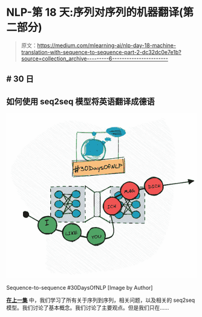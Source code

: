 # NLP-第 18 天:序列对序列的机器翻译(第二部分)

> 原文：<https://medium.com/mlearning-ai/nlp-day-18-machine-translation-with-sequence-to-sequence-part-2-dc32dc0e7e1b?source=collection_archive---------6----------------------->

## # 30 日

## 如何使用 seq2seq 模型将英语翻译成德语

![](img/c94fbffbdde5e0d661a72d2cd6153054.png)

Sequence-to-sequence #30DaysOfNLP [Image by Author]

[**在上一集**](/mlearning-ai/nlp-day-17-machine-translation-with-sequence-2-sequence-part-1-19c30f2b2c27) 中，我们学习了所有关于序列到序列，相关问题，以及相关的 seq2seq 模型。我们讨论了基本概念。我们讨论了主要观点。但是我们只在……